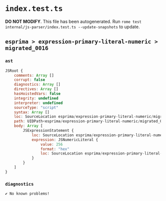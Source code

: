 # `index.test.ts`

**DO NOT MODIFY**. This file has been autogenerated. Run `rome test internal/js-parser/index.test.ts --update-snapshots` to update.

## `esprima > expression-primary-literal-numeric > migrated_0016`

### `ast`

```javascript
JSRoot {
	comments: Array []
	corrupt: false
	diagnostics: Array []
	directives: Array []
	hasHoistedVars: false
	integrity: undefined
	interpreter: undefined
	sourceType: "script"
	syntax: Array []
	loc: SourceLocation esprima/expression-primary-literal-numeric/migrated_0016/input.js 1:0-1:5
	path: UIDPath<esprima/expression-primary-literal-numeric/migrated_0016/input.js>
	body: Array [
		JSExpressionStatement {
			loc: SourceLocation esprima/expression-primary-literal-numeric/migrated_0016/input.js 1:0-1:5
			expression: JSNumericLiteral {
				value: 256
				format: "hex"
				loc: SourceLocation esprima/expression-primary-literal-numeric/migrated_0016/input.js 1:0-1:5
			}
		}
	]
}
```

### `diagnostics`

```
✔ No known problems!

```

